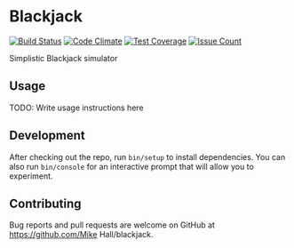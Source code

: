 # Blackjack

[![Build Status](https://travis-ci.org/just3ws/developer-exercise.svg?branch=blackjack)](https://travis-ci.org/just3ws/developer-exercise)
[![Code Climate](https://lima.codeclimate.com/github/just3ws/developer-exercise/badges/gpa.svg)](https://lima.codeclimate.com/github/just3ws/developer-exercise)
[![Test Coverage](https://lima.codeclimate.com/github/just3ws/developer-exercise/badges/coverage.svg)](https://lima.codeclimate.com/github/just3ws/developer-exercise/coverage)
[![Issue Count](https://lima.codeclimate.com/github/just3ws/developer-exercise/badges/issue_count.svg)](https://lima.codeclimate.com/github/just3ws/developer-exercise)

Simplistic Blackjack simulator

## Usage

TODO: Write usage instructions here

## Development

After checking out the repo, run `bin/setup` to install dependencies. You can also run `bin/console` for an interactive prompt that will allow you to experiment.

## Contributing

Bug reports and pull requests are welcome on GitHub at https://github.com/Mike Hall/blackjack.

